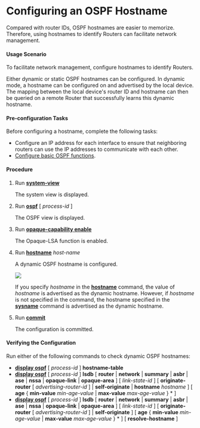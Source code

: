 Configuring an OSPF Hostname
============================

Compared with router IDs, OSPF hostnames are easier to memorize. Therefore, using hostnames to identify Routers can facilitate network management.

#### Usage Scenario

To facilitate network management, configure hostnames to identify Routers.

Either dynamic or static OSPF hostnames can be configured. In dynamic mode, a hostname can be configured on and advertised by the local device. The mapping between the local device's router ID and hostname can then be queried on a remote Router that successfully learns this dynamic hostname.


#### Pre-configuration Tasks

Before configuring a hostname, complete the following tasks:

* Configure an IP address for each interface to ensure that neighboring routers can use the IP addresses to communicate with each other.
* [Configure basic OSPF functions](dc_vrp_ospf_cfg_0003.html).

#### Procedure

1. Run [**system-view**](cmdqueryname=system-view)
   
   
   
   The system view is displayed.
2. Run [**ospf**](cmdqueryname=ospf) [ *process-id* ]
   
   
   
   The OSPF view is displayed.
3. Run [**opaque-capability enable**](cmdqueryname=opaque-capability+enable)
   
   
   
   The Opaque-LSA function is enabled.
4. Run [**hostname**](cmdqueryname=hostname) *host-name*
   
   
   
   A dynamic OSPF hostname is configured.
   
   
   
   ![](../../../../public_sys-resources/note_3.0-en-us.png) 
   
   If you specify *hostname* in the [**hostname**](cmdqueryname=hostname) command, the value of *hostname* is advertised as the dynamic hostname. However, if *hostname* is not specified in the command, the hostname specified in the [**sysname**](cmdqueryname=sysname) command is advertised as the dynamic hostname.
5. Run [**commit**](cmdqueryname=commit)
   
   
   
   The configuration is committed.

#### Verifying the Configuration

Run either of the following commands to check dynamic OSPF hostnames:

* [**display ospf**](cmdqueryname=display+ospf) [ *process-id* ] **hostname-table**
* [**display ospf**](cmdqueryname=display+ospf) [ *process-id* ] **lsdb** [ **router** | **network** | **summary** | **asbr** | **ase** | **nssa** | **opaque-link** | **opaque-area** ] [ *link-state-id* ] [ **originate-router** [ *advertising-router-id* ] | **self-originate** | **hostname** *hostname* ] [ **age** { **min-value** *min-age-value* | **max-value** *max-age-value* } \* ]
* [**display ospf**](cmdqueryname=display+ospf) [ *process-id* ] **lsdb** [ **router** | **network** | **summary** | **asbr** | **ase** | **nssa** | **opaque-link** | **opaque-area** ] [ *link-state-id* ] [ **originate-router** [ *advertising-router-id* ] | **self-originate** ] [ **age** { **min-value** *min-age-value* | **max-value** *max-age-value* } \* ] [ **resolve-hostname** ]